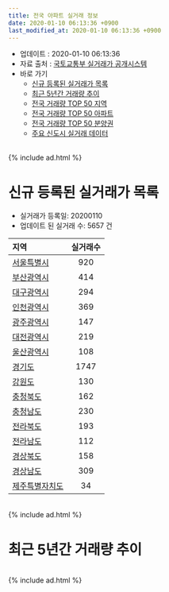 ```yaml
---
title: 전국 아파트 실거래 정보
date: 2020-01-10 06:13:36 +0900
last_modified_at: 2020-01-10 06:13:36 +0900
---
```


* 업데이트 : 2020-01-10 06:13:36
* 자료 출처 : [국토교통부 실거래가 공개시스템](http://rt.molit.go.kr)
* 바로 가기
    * [신규 등록된 실거래가 목록](#신규-등록된-실거래가-목록)
    * [최근 5년간 거래량 추이](#최근-5년간-거래량-추이)
    * [전국 거래량 TOP 50 지역](https://inasie.github.io/apt-trade-info/최근-3개월-전국에서-가장-거래가-많이-발생한-지역)
    * [전국 거래량 TOP 50 아파트](https://inasie.github.io/apt-trade-info/최근-3개월-전국에서-가장-거래가-많이-발생한-아파트)
    * [전국 거래량 TOP 50 분양권](https://inasie.github.io/apt-trade-info/최근-3개월-전국에서-가장-거래가-많이-발생한-분양권)
    * [주요 신도시 실거래 데이터](https://inasie.github.io/apt-trade-info/주요-신도시)

<br>
{% include ad.html %}
<br>

# 신규 등록된 실거래가 목록
* 실거래가 등록일: 20200110
* 업데이트 된 실거래 수: 5657 건


|지역|실거래수|
|:---|:---:|
|[서울특별시](https://inasie.github.io/apt-trade-info/서울특별시)|920|
|[부산광역시](https://inasie.github.io/apt-trade-info/부산광역시)|414|
|[대구광역시](https://inasie.github.io/apt-trade-info/대구광역시)|294|
|[인천광역시](https://inasie.github.io/apt-trade-info/인천광역시)|369|
|[광주광역시](https://inasie.github.io/apt-trade-info/광주광역시)|147|
|[대전광역시](https://inasie.github.io/apt-trade-info/대전광역시)|219|
|[울산광역시](https://inasie.github.io/apt-trade-info/울산광역시)|108|
|[경기도](https://inasie.github.io/apt-trade-info/경기도)|1747|
|[강원도](https://inasie.github.io/apt-trade-info/강원도)|130|
|[충청북도](https://inasie.github.io/apt-trade-info/충청북도)|162|
|[충청남도](https://inasie.github.io/apt-trade-info/충청남도)|230|
|[전라북도](https://inasie.github.io/apt-trade-info/전라북도)|193|
|[전라남도](https://inasie.github.io/apt-trade-info/전라남도)|112|
|[경상북도](https://inasie.github.io/apt-trade-info/경상북도)|158|
|[경상남도](https://inasie.github.io/apt-trade-info/경상남도)|309|
|[제주특별자치도](https://inasie.github.io/apt-trade-info/제주특별자치도)|34|


<br>
{% include ad.html %}
<br>

# 최근 5년간 거래량 추이


<div style="width:100%;">
    <canvas id="deal_progress" height="200"></canvas>
</div>

<script>
new Chart(document.getElementById("deal_progress"), {
    type: 'line',
    data: {
        labels: ['201501','201502','201503','201504','201505','201506','201507','201508','201509','201510','201511','201512','201601','201602','201603','201604','201605','201606','201607','201608','201609','201610','201611','201612','201701','201702','201703','201704','201705','201706','201707','201708','201709','201710','201711','201712','201801','201802','201803','201804','201805','201806','201807','201808','201809','201810','201811','201812','201901','201902','201903','201904','201905','201906','201907','201908','201909','201910','201911','201912','202001'],
        datasets: [{
            label: '매매',
            pointRadius: 1,
            data: [60349, 54831, 85406, 70090, 59811, 61037, 60529, 51281, 54399, 63301, 46137, 36029, 34920, 35905, 52371, 52277, 50514, 58854, 57800, 58306, 59594, 69631, 44845, 35323, 29655, 41309, 50331, 46535, 58109, 61468, 60894, 43767, 45835, 38753, 42593, 39219, 62643, 53332, 65267, 43249, 44512, 44099, 43848, 66036, 59248, 52520, 36955, 33038, 35993, 32895, 39554, 38850, 42674, 45580, 53665, 49922, 51304, 75227, 82508, 52497, 4044],
            borderColor: "rgba(255, 201, 14, 1)",
            backgroundColor: "rgba(255, 201, 14, 0.5)",
            fill: false,
            lineTension: 0
        },{
            label: '전월세',
            pointRadius: 1,
            data: [59570, 52899, 62595, 50861, 46268, 46075, 47839, 46912, 42239, 52570, 45225, 50894, 52764, 52933, 55269, 48971, 45978, 47037, 48766, 50338, 48389, 57381, 48868, 53181, 49386, 60706, 55640, 47179, 47197, 49234, 50072, 50442, 50813, 43969, 49484, 51252, 58047, 53523, 62518, 49322, 48321, 48590, 48920, 50210, 48096, 54774, 46409, 51262, 61374, 54817, 56725, 48698, 50500, 52086, 56043, 55014, 52893, 62344, 50374, 39023, 5674],
            borderColor: "rgba(0, 141, 185, 1)",
            backgroundColor: "rgba(0, 141, 185, 0.5)",
            fill: false,
            lineTension: 0
        }
        ]
    },
    options: {
        responsive: true,
        title: {
            display: false
        },
        tooltips: {
            mode: 'index',
            intersect: false
        },
        hover: {
            mode: 'nearest',
            intersect: true
        },
        scales: {
            xAxes: [{
                display: true,
                scaleLabel: {
                    display: true,
                    labelString: '년/월'
                }
            }],
            yAxes: [{
                display: true,
                ticks: {
                    suggestedMin: 0,
                },
                scaleLabel: {
                    display: true,
                    labelString: '실거래 수'
                }
            }]
        }
    }
});

</script>


<br>
{% include ad.html %}
<br>

